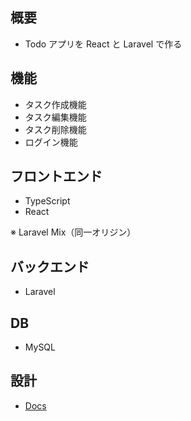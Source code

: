 ## 概要

-   Todo アプリを React と Laravel で作る

## 機能

-   タスク作成機能
-   タスク編集機能
-   タスク削除機能
-   ログイン機能

## フロントエンド

-   TypeScript
-   React  

※ Laravel Mix（同一オリジン）

## バックエンド

-   Laravel

## DB

-   MySQL

## 設計
- [Docs](https://github.com/ryosuke1256/Todo-react-laravel/tree/develop/docs)
